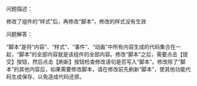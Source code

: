问题描述：

修改了组件的“样式”后，再修改“脚本”，修改的样式没有生效

问题解答：

“脚本”是将“内容”、“样式”、“事件”、“动画”中所有内容生成的代码集合在一起，“脚本”的全部内容就是该组件的全部内容。修改“脚本”之后，需要点击【提交】按钮，然后点击【刷新】按钮检查修改语句是否写入“脚本”。修改除了“脚本”的其他内容后，如果需要修改脚本，请在修改前先刷新“脚本”，使其他功能代码生成保存，以免造成代码还原。

